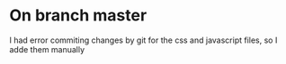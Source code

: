 # On branch master
I had error commiting changes by git for the css and javascript files, so I adde them manually
